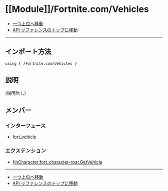 # [[Module]]/Fortnite.com/Vehicles

- [一つ上位へ移動](../main.md)
- [API リファレンスのトップに移動](../../main.md)

---

## インポート方法

```verse
using { /Fortnite.com/Vehicles }
```

## 説明

(説明無し)

## メンバー

### インターフェース

- [fort_vehicle](./I_fort_vehicle/main.md)

### エクステンション

- [(InCharacter:fort_character-rpar.GetVehicle](./EX_-lpar-InCharacter-colon-fort_character-rpar.GetVehicle/main.md)

---

- [一つ上位へ移動](../main.md)
- [API リファレンスのトップに移動](../../main.md)
